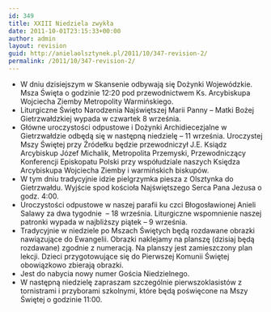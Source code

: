 ```yaml
---
id: 349
title: XXIII Niedziela zwykła
date: 2011-10-01T23:15:33+00:00
author: admin
layout: revision
guid: http://anielaolsztynek.pl/2011/10/347-revision-2/
permalink: /2011/10/347-revision-2/
---
```

  * W dniu dzisiejszym w Skansenie odbywają się Dożynki Wojewódzkie. Msza Święta o godzinie 12:20 pod przewodnictwem Ks. Arcybiskupa Wojciecha Ziemby Metropolity Warmińskiego.
  * Liturgiczne Święto Narodzenia Najświętszej Marii Panny &#8211; Matki Bożej Gietrzwałdzkiej wypada w czwartek 8 września.
  * Główne uroczystości odpustowe i Dożynki Archidiecezjalne w Gietrzwałdzie odbędą się w następną niedzielę &#8211; 11 września. Uroczystej Mszy Świętej przy Źródełku będzie przewodniczył J.E. Ksiądz Arcybiskup Józef Michalik, Metropolita Przemyski, Przewodniczący Konferencji Episkopatu Polski przy współudziale naszych Księdza Arcybiskupa Wojciecha Ziemby i warmińskich biskupów.
  * W tym dniu tradycyjnie idzie pielgrzymka piesza z Olsztynka do Gietrzwałdu. Wyjście spod kościoła Najświętszego Serca Pana Jezusa o godz. 4:00.
  * Uroczystości odpustowe w naszej parafii ku czci Błogosławionej Anieli Salawy za dwa tygodnie  &#8211; 18 września. Liturgiczne wspomnienie naszej patronki wypada w najbliższy piątek &#8211; 9 września.
  * Tradycyjnie w niedziele po Mszach Świętych będą rozdawane obrazki nawiązujące do Ewangelii. Obrazki naklejamy na planszę (dzisiaj będą rozdawane) zgodnie z numeracją. Na planszy jest zamieszczony plan lekcji. Dzieci przygotowujące się do Pierwszej Komunii Świętej obowiązkowo zbierają obrazki.
  * Jest do nabycia nowy numer Gościa Niedzielnego.
  * W następną niedzielę zapraszam szczególnie pierwszoklasistów z tornistrami i przyborami szkolnymi, które będą poświęcone na Mszy Świętej o godzinie 11:00.